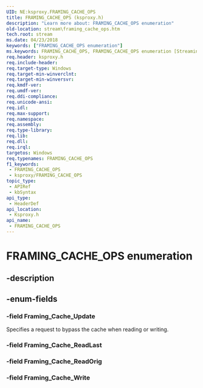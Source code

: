 ```yaml
---
UID: NE:ksproxy.FRAMING_CACHE_OPS
title: FRAMING_CACHE_OPS (ksproxy.h)
description: "Learn more about: FRAMING_CACHE_OPS enumeration"
old-location: stream\framing_cache_ops.htm
tech.root: stream
ms.date: 04/23/2018
keywords: ["FRAMING_CACHE_OPS enumeration"]
ms.keywords: FRAMING_CACHE_OPS, FRAMING_CACHE_OPS enumeration [Streaming Media Devices], Framing_Cache_ReadLast, Framing_Cache_ReadOrig, Framing_Cache_Update, Framing_Cache_Write, ksproxy/FRAMING_CACHE_OPS, ksproxy/Framing_Cache_ReadLast, ksproxy/Framing_Cache_ReadOrig, ksproxy/Framing_Cache_Update, ksproxy/Framing_Cache_Write, stream.framing_cache_ops
req.header: ksproxy.h
req.include-header: 
req.target-type: Windows
req.target-min-winverclnt: 
req.target-min-winversvr: 
req.kmdf-ver: 
req.umdf-ver: 
req.ddi-compliance: 
req.unicode-ansi: 
req.idl: 
req.max-support: 
req.namespace: 
req.assembly: 
req.type-library: 
req.lib: 
req.dll: 
req.irql: 
targetos: Windows
req.typenames: FRAMING_CACHE_OPS
f1_keywords:
 - FRAMING_CACHE_OPS
 - ksproxy/FRAMING_CACHE_OPS
topic_type:
 - APIRef
 - kbSyntax
api_type:
 - HeaderDef
api_location:
 - Ksproxy.h
api_name:
 - FRAMING_CACHE_OPS
---
```


# FRAMING_CACHE_OPS enumeration


## -description

## -enum-fields

### -field Framing_Cache_Update

Specifies a request to bypass the cache when reading or writing.

### -field Framing_Cache_ReadLast

### -field Framing_Cache_ReadOrig

### -field Framing_Cache_Write

